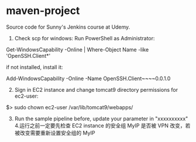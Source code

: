 # maven-project

Source code for Sunny's Jenkins course at Udemy.

1. Check scp for windows: Run PowerShell as Administrator:

Get-WindowsCapability -Online | Where-Object Name -like 'OpenSSH.Client\*'

if not installed, install it:

Add-WindowsCapability -Online -Name OpenSSH.Client~~~~0.0.1.0

2. Sign in EC2 instance and change tomcat9 directory permissions for ec2-user:

$> sudo chown ec2-user /var/lib/tomcat9/webapps/

3.  Run the sample pipeline before, update your parameter in "xxxxxxxxxx" 4.运行之前一定要先检查 EC2 instance 的安全组 MyIP 是否被 VPN 改变，若被改变需要重新设置安全组的 MyIP
